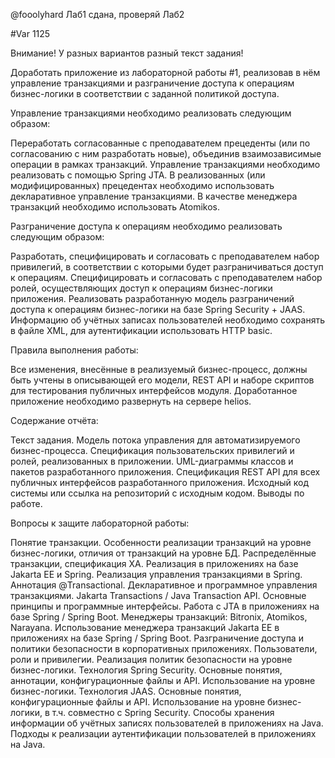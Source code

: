 @fooolyhard
Лаб1 сдана, проверяй Лаб2

#Var 1125

Внимание! У разных вариантов разный текст задания!

Доработать приложение из лабораторной работы #1, реализовав в нём управление транзакциями и разграничение доступа к операциям бизнес-логики в соответствии с заданной политикой доступа.

Управление транзакциями необходимо реализовать следующим образом:

   Переработать согласованные с преподавателем прецеденты (или по согласованию с ним разработать новые), объединив взаимозависимые операции в рамках транзакций.
    Управление транзакциями необходимо реализовать с помощью Spring JTA.
    В реализованных (или модифицированных) прецедентах необходимо использовать декларативное управление транзакциями.
    В качестве менеджера транзакций необходимо использовать Atomikos.

Разграничение доступа к операциям необходимо реализовать следующим образом:

  Разработать, специфицировать и согласовать с преподавателем набор привилегий, в соответствии с которыми будет разграничиваться доступ к операциям.
    Специфицировать и согласовать с преподавателем набор ролей, осуществляющих доступ к операциям бизнес-логики приложения.
    Реализовать разработанную модель разграничений доступа к операциям бизнес-логики на базе Spring Security + JAAS. Информацию об учётных записах пользователей необходимо сохранять в файле XML, для аутентификации использовать HTTP basic.

Правила выполнения работы:

  Все изменения, внесённые в реализуемый бизнес-процесс, должны быть учтены в описывающей его модели, REST API и наборе скриптов для тестирования публичных интерфейсов модуля.
    Доработанное приложение необходимо развернуть на сервере helios.

Содержание отчёта:

  Текст задания.
    Модель потока управления для автоматизируемого бизнес-процесса.
    Спецификация пользовательских привилегий и ролей, реализованных в приложении.
    UML-диаграммы классов и пакетов разработанного приложения.
    Спецификация REST API для всех публичных интерфейсов разработанного приложения.
    Исходный код системы или ссылка на репозиторий с исходным кодом.
    Выводы по работе.

Вопросы к защите лабораторной работы:

  Понятие транзакции. Особенности реализации транзакций на уровне бизнес-логики, отличия от транзакций на уровне БД.
    Распределённые транзакции, спецификация XA. Реализация в приложениях на базе Jakarta EE и Spring.
    Реализация управления транзакциями в Spring. Аннотация @Transactional. Декларативное и программное управления транзакциями.
    Jakarta Transactions / Java Transaction API. Основные принципы и программные интерфейсы. Работа с JTA в приложениях на базе Spring / Spring Boot.
    Менеджеры транзакций: Bitronix, Atomikos, Narayana. Использование менеджера транзакций Jakarta EE в приложениях на базе Spring / Spring Boot.
    Разграничение доступа и политики безопасности в корпоративных приложениях. Пользователи, роли и привилегии. Реализация политик безопасности на уровне бизнес-логики.
    Технология Spring Security. Основные понятия, аннотации, конфигурационные файлы и API. Использование на уровне бизнес-логики.
    Технология JAAS. Основные понятия, конфигурационные файлы и API. Использование на уровне бизнес-логики, в т.ч. совместно с Spring Security.
    Способы хранения информации об учётных записях пользователей в приложениях на Java.
    Подходы к реализации аутентификации пользователей в приложениях на Java.

